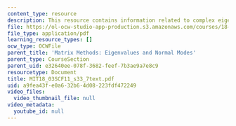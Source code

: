 ```yaml
---
content_type: resource
description: This resource contains information related to complex eigen values.
file: https://ol-ocw-studio-app-production.s3.amazonaws.com/courses/18-03sc-differential-equations-fall-2011/a9fea43fe0a632b64d08223fdf472249_MIT18_03SCF11_s33_7text.pdf
file_type: application/pdf
learning_resource_types: []
ocw_type: OCWFile
parent_title: 'Matrix Methods: Eigenvalues and Normal Modes'
parent_type: CourseSection
parent_uid: e32640ee-078f-3682-feef-7b3ae9a7e8c9
resourcetype: Document
title: MIT18_03SCF11_s33_7text.pdf
uid: a9fea43f-e0a6-32b6-4d08-223fdf472249
video_files:
  video_thumbnail_file: null
video_metadata:
  youtube_id: null
---
```

